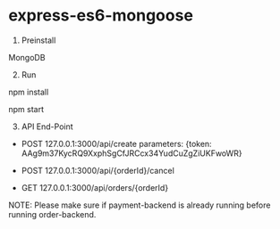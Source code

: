 # express-es6-mongoose

1. Preinstall

MongoDB

2. Run

npm install

npm start

3. API End-Point

- POST 127.0.0.1:3000/api/create
  parameters: {token: AAg9m37KycRQ9XxphSgCfJRCcx34YudCuZgZiUKFwoWR}

- POST 127.0.0.1:3000/api/{orderId}/cancel

- GET 127.0.0.1:3000/api/orders/{orderId}


NOTE: Please make sure if payment-backend is already running before running order-backend.
